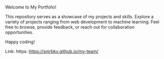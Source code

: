 Welcome to My Portfolio!

This repository serves as a showcase of my projects and skills. Explore a variety of projects ranging from web development to machine learning. Feel free to browse, provide feedback, or reach out for collaboration opportunities.

Happy coding!

Link: https: https://snjrbkv.github.io/my-team/
